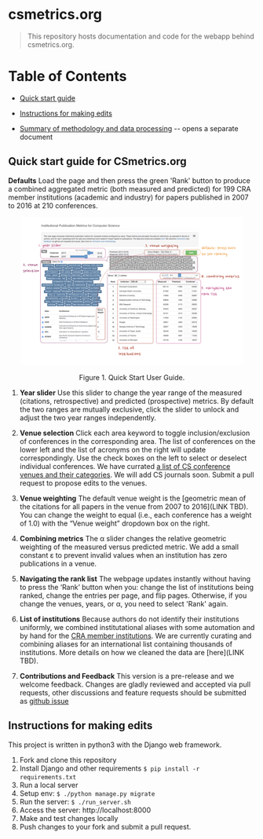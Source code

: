 # csmetrics.org

> This repository hosts documentation and code for the webapp behind csmetrics.org. 

# Table of Contents

* [Quick start guide](#quickstart)

* [Instructions for making edits](#pushreq)

* [Summary of methodology and data processing](docs/Overview.md) -- opens a separate document

## <a name="quickstart"></a>Quick start guide for CSmetrics.org

**Defaults** Load the page and then press the green 'Rank' button to produce a combined aggregated metric (both measured and predicted) for 199 CRA member institutions (academic and industry) for papers published in 2007 to 2016 at 210 conferences. 

<p align="center">
<img width="90%" src="docs/extra/user_guide.001.png" />
</p>
<p align="center">
Figure 1. Quick Start User Guide.
</p>

1. **Year slider** Use this slider to change the year range of the measured (citations, retrospective) and predicted (prospective) metrics. By default the two ranges are mutually exclusive, click the slider to unlock and adjust the two year ranges independently.

2. **Venue selection** Click each area keyword to toggle inclusion/exclusion of conferences in the corresponding area. The list of conferences on the lower left and the list of acronyms on the right will update correspondingly. Use the check boxes on the left to select or deselect individual conferences.  We have currated [a list of CS conference venues and their categories](https://github.com/csmetrics/csmetrics.org/blob/master/app/data/venue_category.csv).  We will add CS journals soon. Submit a pull request to propose edits to the venues. 

3. **Venue weighting** The default venue weight is the [geometric mean of the citations for all papers in the venue from 2007 to 2016](LINK TBD). You can change the weight to equal (i.e., each conference has a weight of 1.0) with the “Venue weight” dropdown box on the right. 

4. **Combining metrics** The α slider changes the relative geometric weighting of the measured versus predicted metric. We add a small constant ε to prevent invalid values when an institution has zero publications in a venue. 

5. **Navigating the rank list** The webpage updates instantly without having to press the ‘Rank’ button when you: change the list of institutions being ranked, change the entries per page, and flip pages. Otherwise, if you change the venues, years, or  α, you need to select 'Rank' again. 

6. **List of institutions**  Because authors do not identify their institutions uniformly, we combined institutational aliases with some automation and by hand for the [CRA member institutions](https://github.com/csmetrics/csmetrics.org/blob/master/app/data/member_list.csv). We are currently curating and combining aliases for an international list containing thousands of institutions.  More details on how we cleaned the data are [here](LINK TBD).

7. **Contributions and Feedback** This version is a pre-release and we welcome feedback. Changes are gladly reviewed and accepted via pull requests, other discussions and feature requests should be submitted as [github issue](https://github.com/csmetrics/csmetrics.org/issues)


## <a name="pushreq"></a>Instructions for making edits

This project is written in python3 with the Django web framework. 

1. Fork and clone this repository
1. Install Django and other requirements `$ pip install -r requirements.txt`
1. Run a local server
  1. Setup env: `$ ./python manage.py migrate`
  2. Run the server: `$ ./run_server.sh`
  3. Access the server: http://localhost:8000
1. Make and test changes locally
1. Push changes to your fork and submit a pull request. 
